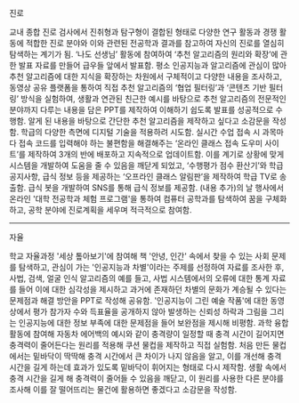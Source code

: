 진로

교내 종합 진로 검사에서 진취형과 탐구형이 결합된 형태로 다양한 연구 활동과 경쟁 활동에 적합한 진로 분야와 이와 관련된 전공학과 결과를 참고하여 자신의 진로를 열심히 탐색하는 계기가 됨. ‘나도 선생님’ 활동에 참여하여 ‘추천 알고리즘의 원리와 확장’에 관한 발표 자료를 만들어 급우들 앞에서 발표함. 평소 인공지능과 알고리즘에 관심이 많아 추천 알고리즘에 대한 지식을 확장하는 차원에서 구체적이고 다양한 내용을 조사하고, 동영상 공유 플랫폼을 통하여 직접 추천 알고리즘의 ‘협업 필터링’과 ‘콘텐츠 기반 필터링’ 방식을 실험하여, 생활과 연관된 친근한 예시를 바탕으로 추천 알고리즘의 전문적인 분야까지 다루는 내용을 담은 PPT를 제작하여 이해하기 쉽도록 발표를 성공적으로 수행함. 알게 된 내용을 바탕으로 간단한 추천 알고리즘을 제작하고 싶다고 소감문을 작성함. 학급의 다양한 측면에 디지털 기술을 적용하려 시도함. 실시간 수업 접속 시 과목마다 접속 코드를 입력해야 하는 불편함을 해결해주는 ‘온라인 클래스 접속 도우미 사이트’를 제작하여 3개의 반에 배포하고 지속적으로 업데이트함. 이를 계기로 상황에 맞게 시스템을 개발하여 도움을 줄 수 있음을 깨닫게 되었고, ‘수행평가 점수 환산기’와 학급 공지사항, 급식 정보 등을 제공하는 ‘오프라인 클래스 알림판’을 제작하여 학급 TV로 송출함. 급식 봇을 개발하여 SNS를 통해 급식 정보를 제공함. (내용 추가)의 날 행사에서 온라인 '대학 전공학과 체험 프로그램'을 통하여 컴퓨터 공학과를 탐색하여 꿈을 구체화하고, 공학 분야에 진로계획을 세우며 적극적으로 참여함.

--------


자율

학교 자율과정 '세상 톺아보기'에 참여해 책 '안녕, 인간' 속에서 찾을 수 있는 사회 문제를 탐색하고, 관심이 가는 '인공지능과 차별'이라는 주제를 선정하여 자료를 조사한 후, 사법, 검색, 얼굴 인식 알고리즘의 예를 들고, 사법 시스템에서의 오류에 대한 통계 자료를 들어 이에 대한 심각성을 제시하고 과거에 존재하던 차별의 문화가 계승될 수 있다는 문제점과 해결 방안을 PPT로 작성해 공유함. '인공지능이 그린 예술 작품'에 대한 동영상에서 평가 참가자 수와 득표율을 공개하지 않아 발생하는 신뢰성 하락과 그림을 그리는 인공지능에 대한 정보 부족에 대한 문제점을 들어 보완점을 제시해 비평함. 과학 융합 활동에 참여해 자동차 에어백의 예시와 같이 충격량이 일정할 때 충격 시간이 길어지면 충격력이 줄어든다는 원리를 적용해 쿠션 물컵을 제작하고 직접 실험함. 처음 만든 물컵에서는 밑바닥이 딱딱해 충격 시간에서 큰 차이가 나지 않음을 알고, 이를 개선해 충격 시간을 길게 하는데 효과가 있도록 밑바닥이 휘어지는 형태로 다시 제작함. 생활 속에서 충격 시간을 길게 해 충격력이 줄어들 수 있음을 깨닫고, 이 원리를 사용한 다른 분야를 조사해 이를 잘 떨어뜨리는 물건에 활용하면 좋겠다고 소감문을 작성함.

